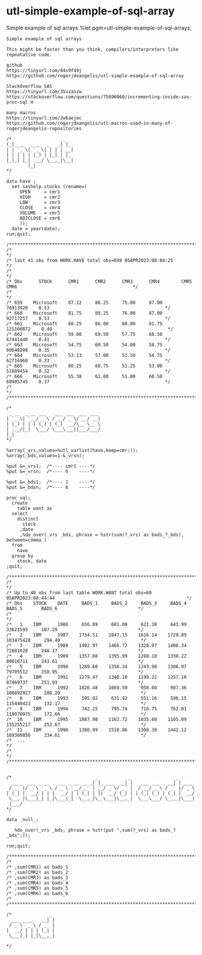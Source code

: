 # utl-simple-example-of-sql-array
Simple example of sql arrays
    %let pgm=utl-simple-example-of-sql-arrays;

    Simple example of sql arrays

    This might be faster than you think, compilers/interpreters like repeatative code.

    github
    https://tinyurl.com/44s9f49j
    https://github.com/rogerjdeangelis/utl-simple-example-of-sql-array

    StackOverflow SAS
    https://tinyurl.com/35vzaszw
    https://stackoverflow.com/questions/75896060/incrementing-inside-sas-proc-sql H

    many macros
    https://tinyurl.com/2w6aejec
    https://github.com/rogerjdeangelis/utl-macros-used-in-many-of-rogerjdeangelis-repositories

    /*                   _
    (_)_ __  _ __  _   _| |_
    | | `_ \| `_ \| | | | __|
    | | | | | |_) | |_| | |_
    |_|_| |_| .__/ \__,_|\__|
            |_|
    */

    data have ;
      set sashelp.stocks (rename=(
         OPEN     = cmr1
         HIGH     = cmr2
         LOW      = cmr3
         CLOSE    = cmr4
         VOLUME   = cmr5
         ADJCLOSE = cmr6
         ));
      date = year(date);
    run;quit;

    /**************************************************************************************************************************/
    /*                                                                                                                        */
    /* last 41 obs from WORK.HAVE total obs=699 05APR2023:08:04:25                                                            */
    /*                                                                                                                        */
    /* Obs      STOCK      CMR1      CMR2      CMR3      CMR4        CMR5      CMR6                                           */
    /*                                                                                                                        */
    /* 659    Microsoft    87.12     88.25     75.00     87.00     76913920    0.53                                           */
    /* 660    Microsoft    81.75     89.25     76.00     87.00     92717257    0.53                                           */
    /* 661    Microsoft    68.25     86.00     68.00     81.75    121160872    0.49                                           */
    /* 662    Microsoft    59.00     69.50     57.75     68.50     67441440    0.41                                           */
    /* 663    Microsoft    54.75     60.50     54.00     58.75     60648208    0.35                                           */
    /* 664    Microsoft    53.13     57.00     51.50     54.75     62716960    0.33                                           */
    /* 665    Microsoft    60.25     60.75     51.25     53.00     51809454    0.32                                           */
    /* 666    Microsoft    55.38     61.00     51.00     60.50     60905745    0.37                                           */
    /*                                                                                                                        */
    /**************************************************************************************************************************/

    /*
     _ __  _ __ ___   ___ ___  ___ ___
    | `_ \| `__/ _ \ / __/ _ \/ __/ __|
    | |_) | | | (_) | (_|  __/\__ \__ \
    | .__/|_|  \___/ \___\___||___/___/
    |_|
    */

    %array(_vrs,values=%utl_varlist(have,keep=cmr:));
    %array(_bds,values=1-&_vrsn);

    %put &=_vrs1;  /*---- cmr1 ----*/
    %put &=_vrsn;  /*---- 6    ----*/

    %put &=_bds1;  /*---- 1    ----*/
    %put &=_bdsn;  /*---- 6    ----*/

    proc sql;
      create
        table want as
      select
        distinct
          stock
         ,date
         ,%do_over(_vrs _bds, phrase = %str(sum(?_vrs) as bads_?_bds), between=comma )
      from
        have
      group by
        stock, date
    ;quit;

    /**************************************************************************************************************************/
    /*                                                                                                                        */
    /* Up to 40 obs from last table WORK.WANT total obs=60 05APR2023:08:44:44                                                 */
    /* Obs    STOCK    DATE     BADS_1     BADS_2     BADS_3     BADS_4      BADS_5       BADS_6                              */
    /*                                                                                                                        */
    /*   1    IBM      1986     656.89     681.00     621.38     643.99      33621593     107.29                              */
    /*   2    IBM      1987    1734.51    1847.15    1616.14    1729.89     103475428     294.40                              */
    /*   3    IBM      1988    1402.97    1466.72    1328.97    1406.34      72801028     248.17                              */
    /*   4    IBM      1989    1357.60    1395.99    1288.10    1330.22      80016711     243.61                              */
    /*   5    IBM      1990    1289.60    1358.34    1243.98    1306.97      79705512     250.95                              */
    /*   6    IBM      1991    1279.47    1340.10    1199.22    1257.10      87469737     251.93                              */
    /*   7    IBM      1992    1026.48    1069.59     950.60     987.36     100892927     208.20                              */
    /*   8    IBM      1993     595.02     631.42     551.16     596.15     115440423     132.17                              */
    /*   9    IBM      1994     742.25     795.74     710.75     762.01     119070975     172.66                              */
    /*  10    IBM      1995    1087.98    1162.72    1035.60    1105.09     155255217     253.67                              */
    /*  11    IBM      1996    1380.99    1518.86    1308.39    1442.12     169360856     334.61                              */
    /*  ...                                                                                                                   */
    /*                                                                                                                        */
    /**************************************************************************************************************************/


    /*                               _           _                 _
      __ _  ___ _ __   ___ _ __ __ _| |_ ___  __| |   ___ ___   __| | ___
     / _` |/ _ \ `_ \ / _ \ `__/ _` | __/ _ \/ _` |  / __/ _ \ / _` |/ _ \
    | (_| |  __/ | | |  __/ | | (_| | ||  __/ (_| | | (_| (_) | (_| |  __/
     \__, |\___|_| |_|\___|_|  \__,_|\__\___|\__,_|  \___\___/ \__,_|\___|
     |___/
    */

    data _null_;

       %do_over(_vrs _bds, phrase = %str(put ",sum(?_vrs) as bads_?_bds";));

    run;quit;

    /*************************************************************************************************************************
    /*
    /* ,sum(CMR1) as bads_1
    /* ,sum(CMR2) as bads_2
    /* ,sum(CMR3) as bads_3
    /* ,sum(CMR4) as bads_4
    /* ,sum(CMR5) as bads_5
    /* ,sum(CMR6) as bads_6
    /*
    /*************************************************************************************************************************

    /*              _
      ___ _ __   __| |
     / _ \ `_ \ / _` |
    |  __/ | | | (_| |
     \___|_| |_|\__,_|

    */
